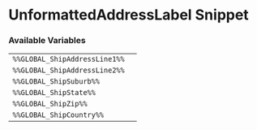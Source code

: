 # UnformattedAddressLabel Snippet

### Available Variables
|||
|---|---|
| `%%GLOBAL_ShipAddressLine1%%` |
| `%%GLOBAL_ShipAddressLine2%%` |
| `%%GLOBAL_ShipSuburb%%` |
| `%%GLOBAL_ShipState%%` |
| `%%GLOBAL_ShipZip%%` |
| `%%GLOBAL_ShipCountry%%` |
